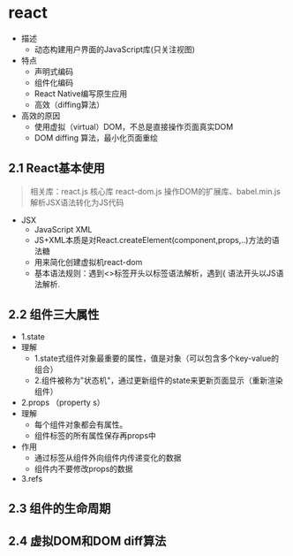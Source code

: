 # react
- 描述
    - 动态构建用户界面的JavaScript库(只关注视图)
- 特点
    - 声明式编码
    - 组件化编码
    - React Native编写原生应用
    - 高效（diffing算法）
- 高效的原因
    - 使用虚拟（virtual）DOM，不总是直接操作页面真实DOM
    - DOM diffing 算法，最小化页面重绘

## 2.1 React基本使用
> 相关库：react.js 核心库 react-dom.js 操作DOM的扩展库、babel.min.js解析JSX语法转化为JS代码

- JSX
    - JavaScript XML
    - JS+XML本质是对React.createElement(component,props,..)方法的语法糖
    - 用来简化创建虚拟机react-dom
    - 基本语法规则：遇到<>标签开头以标签语法解析，遇到{ 语法开头以JS语法解析.
## 2.2 组件三大属性
- 1.state
- 理解
    - 1.state式组件对象最重要的属性，值是对象（可以包含多个key-value的组合）
    - 2.组件被称为"状态机"，通过更新组件的state来更新页面显示（重新渲染组件）
- 2.props （property s）
- 理解
    - 每个组件对象都会有属性。
    - 组件标签的所有属性保存再props中
- 作用
    - 通过标签从组件外向组件内传递变化的数据
    - 组件内不要修改props的数据
- 3.refs
## 2.3 组件的生命周期
## 2.4 虚拟DOM和DOM diff算法


